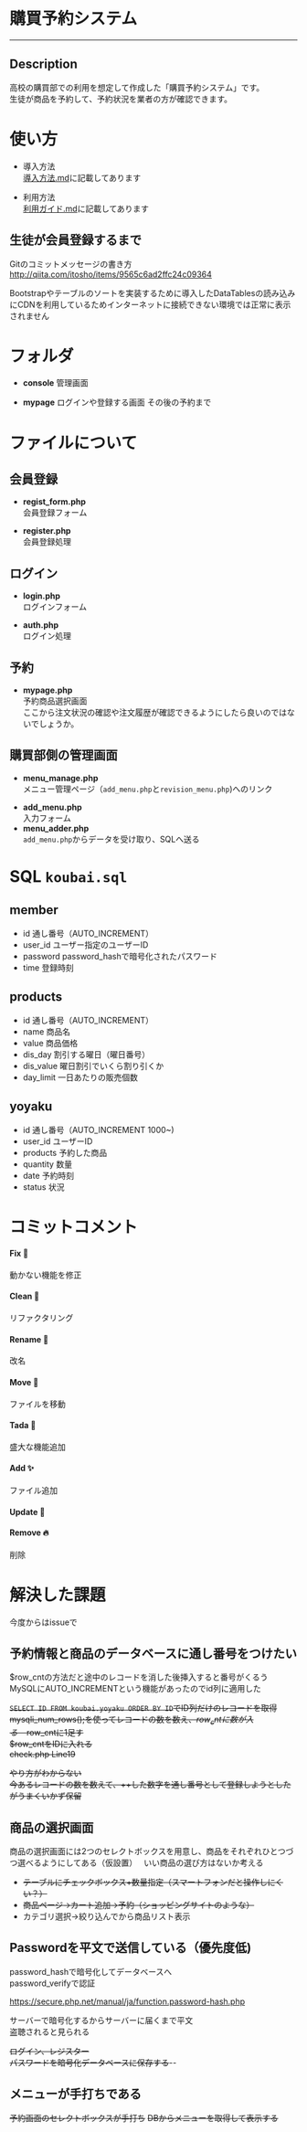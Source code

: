# 購買予約システム
---
## Description
高校の購買部での利用を想定して作成した「購買予約システム」です。  
生徒が商品を予約して、予約状況を業者の方が確認できます。


# 使い方


* 導入方法  
[導入方法.md](導入方法.md)に記載してあります

* 利用方法  
[利用ガイド.md](利用ガイド.md)に記載してあります

## 生徒が会員登録するまで

Gitのコミットメッセージの書き方
http://qiita.com/itosho/items/9565c6ad2ffc24c09364

Bootstrapやテーブルのソートを実装するために導入したDataTablesの読み込みにCDNを利用しているためインターネットに接続できない環境では正常に表示されません

# フォルダ
* **console**
管理画面

* **mypage**
ログインや登録する画面
その後の予約まで

# ファイルについて
## 会員登録  
* **regist_form.php**   
会員登録フォーム  

* **register.php**   
会員登録処理

## ログイン
- **login.php**   
ログインフォーム

* **auth.php**   
ログイン処理

## 予約

* **mypage.php**  
予約商品選択画面  
ここから注文状況の確認や注文履歴が確認できるようにしたら良いのではないでしょうか。


## 購買部側の管理画面
* **menu_manage.php**  
メニュー管理ページ（```add_menu.php```と```revision_menu.php```)へのリンク  


- **add_menu.php**  
入力フォーム
- **menu_adder.php**  
```add_menu.php```からデータを受け取り、SQLへ送る

# SQL ```koubai.sql```

## member
- id 通し番号（AUTO_INCREMENT）
- user_id ユーザー指定のユーザーID
- password password_hashで暗号化されたパスワード
- time 登録時刻

## products
- id 通し番号（AUTO_INCREMENT）
- name 商品名
- value 商品価格
- dis_day 割引する曜日（曜日番号）
- dis_value 曜日割引でいくら割り引くか
- day_limit 一日あたりの販売個数

## yoyaku
- id 通し番号（AUTO_INCREMENT 1000~)
- user_id ユーザーID
- products 予約した商品
- quantity 数量
- date 予約時刻
- status 状況

# コミットコメント
#### Fix 🔧
動かない機能を修正
#### Clean :shower:
リファクタリング
#### Rename :bookmark:
改名
#### Move 🚧
ファイルを移動
#### Tada :tada:
盛大な機能追加
#### Add :sparkles:
ファイル追加
#### Update 📝
#### Remove :fire:
削除


# 解決した課題
今度からはissueで
## 予約情報と商品のデータベースに通し番号をつけたい
$row_cntの方法だと途中のレコードを消した後挿入すると番号がくるう  
MySQLにAUTO_INCREMENTという機能があったのでid列に適用した  


~~```SELECT ID FROM koubai.yoyaku ORDER BY ID```でID列だけのレコードを取得~~  
~~mysqli_num_rows();を使ってレコードの数を数え、$row_cntに数が入る~~  
~~$row_cntに1足す~~  
~~$row_cntをIDに入れる~~  
~~check.php Line19~~  


~~やり方がわからない~~  
~~今あるレコードの数を数えて、++した数字を通し番号として登録しようとしたがうまくいかず保留~~  

## 商品の選択画面
商品の選択画面には2つのセレクトボックスを用意し、商品をそれぞれひとつづつ選べるようにしてある（仮設置）  
いい商品の選び方はないか考える  
* ~~テーブルにチェックボックス+数量指定（スマートフォンだと操作しにくい？）~~
* ~~商品ページ→カート追加→予約（ショッピングサイトのような）~~
* カテゴリ選択→絞り込んでから商品リスト表示

## Passwordを平文で送信している（優先度低)
password_hashで暗号化してデータベースへ   
password_verifyで認証  

https://secure.php.net/manual/ja/function.password-hash.php  

サーバーで暗号化するからサーバーに届くまで平文  
盗聴されると見られる  

~~ログイン、レジスター~~  
~~パスワードを暗号化データベースに保存する~~--

## メニューが手打ちである

~~予約画面のセレクトボックスが手打ち~~
~~DBからメニューを取得して表示する~~
